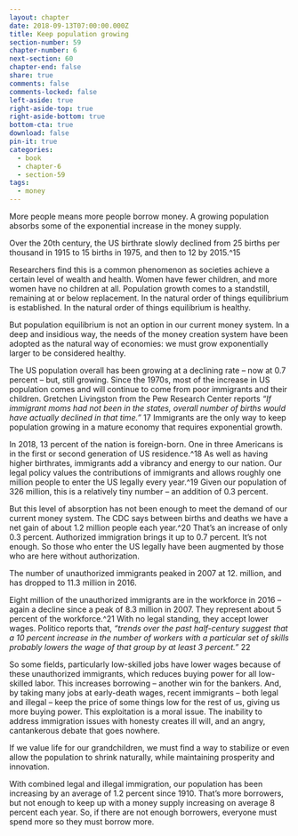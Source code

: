 ```yaml
---
layout: chapter
date: 2018-09-13T07:00:00.000Z
title: Keep population growing
section-number: 59
chapter-number: 6
next-section: 60
chapter-end: false
share: true
comments: false
comments-locked: false
left-aside: true
right-aside-top: true
right-aside-bottom: true
bottom-cta: true
download: false
pin-it: true
categories:
  - book
  - chapter-6
  - section-59
tags:
  - money
---
```

More people means more people borrow money. A growing
population absorbs some of the exponential increase in the
money supply.

Over the 20th century, the US birthrate slowly declined from 25
births per thousand in 1915 to 15 births in 1975, and then to 12
by 2015.^15 

Researchers find this is a common phenomenon as societies achieve a
certain level of wealth and health. Women have fewer children, and
more women have no children at all. Population growth comes to a
standstill, remaining at or below replacement. In the natural order
of things equilibrium is established. In the natural order of things
equilibrium is healthy.

But population equilibrium is not an option in our current money
system. In a deep and insidious way, the needs of the money creation
system have been adopted as the natural way of economies: we must
grow exponentially larger to be considered healthy.

The US population overall has been growing at a declining rate –
now at 0.7 percent – but, still growing. Since the 1970s, most of the
increase in US population comes and will continue to come from
poor immigrants and their children. Gretchen Livingston from the
Pew Research Center reports _“If immigrant moms had not been in
the states, overall number of births would have actually declined in that
time.”_ 17 Immigrants are the only way to keep population growing in
a mature economy that requires exponential growth.

In 2018, 13 percent of the nation is foreign-born. One in three
Americans is in the first or second generation of US residence.^18 As
well as having higher birthrates, immigrants add a vibrancy and
energy to our nation. Our legal policy values the contributions of
immigrants and allows roughly one million people to enter the US
legally every year.^19 Given our population of 326 million, this is a
relatively tiny number – an addition of 0.3 percent.


But this level of absorption has not been enough to meet the demand
of our current money system. The CDC says between births and
deaths we have a net gain of about 1.2 million people each year.^20
That’s an increase of only 0.3 percent. Authorized immigration
brings it up to 0.7 percent. It’s not enough. So those who enter the
US legally have been augmented by those who are here without
authorization.

The number of unauthorized immigrants peaked in 2007 at 12.
million, and has dropped to 11.3 million in 2016.

Eight million of the unauthorized immigrants are in the workforce
in 2016 – again a decline since a peak of 8.3 million in 2007. They
represent about 5 percent of the workforce.^21 With no legal standing,
they accept lower wages. Politico reports that, _“trends over the past
half-century suggest that a 10 percent increase in the number of workers
with a particular set of skills probably lowers the wage of that group by at
least 3 percent.”_ 22

So some fields, particularly low-skilled jobs have lower wages because
of these unauthorized immigrants, which reduces buying power
for all low-skilled labor. This increases borrowing – another win for
the bankers. And, by taking many jobs at early-death wages, recent
immigrants – both legal and illegal – keep the price of some things
low for the rest of us, giving us more buying power. This exploitation
is a moral issue. The inability to address immigration issues with
honesty creates ill will, and an angry, cantankerous debate that
goes nowhere.

If we value life for our grandchildren, we must find a way to stabilize
or even allow the population to shrink naturally, while maintaining
prosperity and innovation.

With combined legal and illegal immigration, our population
has been increasing by an average of 1.2 percent since 1910. That’s more borrowers, but not enough to keep up with a money supply
increasing on average 8 percent each year. So, if there are not enough
borrowers, everyone must spend more so they must borrow more.
